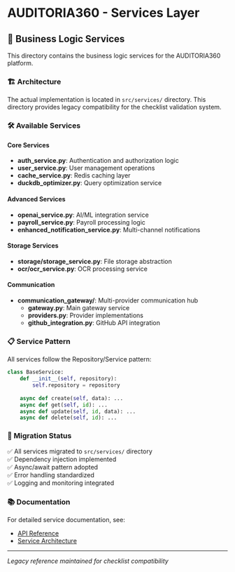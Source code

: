 # AUDITORIA360 - Services Layer

## 🔧 Business Logic Services

This directory contains the business logic services for the AUDITORIA360 platform.

### 🏗️ Architecture

The actual implementation is located in `src/services/` directory. This directory provides legacy compatibility for the checklist validation system.

### 🛠️ Available Services

#### Core Services
- **auth_service.py**: Authentication and authorization logic
- **user_service.py**: User management operations  
- **cache_service.py**: Redis caching layer
- **duckdb_optimizer.py**: Query optimization service

#### Advanced Services  
- **openai_service.py**: AI/ML integration service
- **payroll_service.py**: Payroll processing logic
- **enhanced_notification_service.py**: Multi-channel notifications

#### Storage Services
- **storage/storage_service.py**: File storage abstraction
- **ocr/ocr_service.py**: OCR processing service

#### Communication
- **communication_gateway/**: Multi-provider communication hub
  - **gateway.py**: Main gateway service
  - **providers.py**: Provider implementations
  - **github_integration.py**: GitHub API integration

### 📋 Service Pattern

All services follow the Repository/Service pattern:

```python
class BaseService:
    def __init__(self, repository):
        self.repository = repository
    
    async def create(self, data): ...
    async def get(self, id): ...
    async def update(self, id, data): ...
    async def delete(self, id): ...
```

### 🔄 Migration Status

✅ All services migrated to `src/services/` directory  
✅ Dependency injection implemented  
✅ Async/await pattern adopted  
✅ Error handling standardized  
✅ Logging and monitoring integrated

### 📚 Documentation

For detailed service documentation, see:
- [API Reference](../docs-source/05_Referencia_da_API/README.md)
- [Service Architecture](../docs-source/02_Guias_de_Desenvolvedor/architecture-overview.md)

---

*Legacy reference maintained for checklist compatibility*